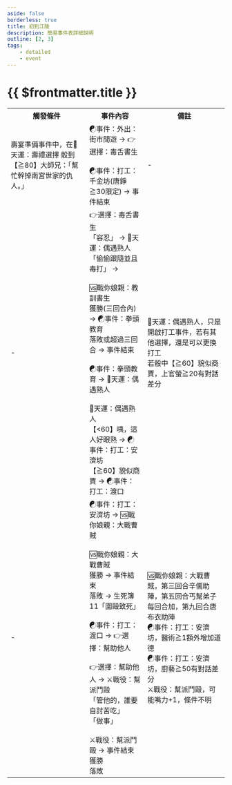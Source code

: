 ```yaml
---
aside: false
borderless: true
title: 初到江陵
description: 簡易事件表詳細說明
outline: [2, 3]
tags:
    - detailed
    - event
---
```


# {{ $frontmatter.title }}

<Table class="timeline-table">
    <tr class="timeline-header">
        <th>觸發條件</th>
        <th>事件內容</th>
        <th>備註</th>
    </tr>
	<tr>
		<td>壽宴準備事件中，在🎲天運：壽禮選擇 骰到【≧80】大師兄：「幫忙幹掉南宮世家的仇人。」</td>
		<td>
			☯事件：外出：街市閒遊 → 👉選擇：毒舌書生 <br>
			<br>
			<span title="
醫術LV0：銀兩5000、覺醒【醫術LV1】
醫術LV1：煉丹+8、名聲+3、唐錚+2、銀兩8000
醫術≧LV2：名聲+4、唐錚+1、唐中翎+1、銀兩10000、獲得稱號「鬼面郎中」
			">☯事件：打工：千金坊(唐錚≧30限定) → 事件結束</span> <br>
		</td>
		<td>-</td>
	</tr>
	<tr>
		<td>-</td>
		<td>
			👉選擇：毒舌書生 <br>
			<span title="處世-1、修養+1、心相-20">「容忍」 → 🎲天運：偶遇熟人</span> <br>
			「偷偷跟隨並且毒打」 → <br>
			<br>
			🆚戰你娘親：教訓書生 <br>
			<span title="道德-1、心相+20">獲勝(三回合內) → ☯事件：拳頭教育 </span> <br>
			落敗或超過三回合 → 事件結束 <br>
			<br>
			<span title="
道德≦40：道德-2、唐陞-1、銀兩+1000
道德<20：道德-4、名聲-1、唐陞-2、銀兩+3000
			">☯事件：拳頭教育 → 🎲天運：偶遇熟人 </span> <br>
			<br>
			<span title="上官螢好感正向補正">🎲天運：偶遇熟人 </span> <br>
			【<60】咦，這人好眼熟 → ☯事件：打工：安濟坊 <br>
			<span title="
上官螢<20：心相+20
上官螢≧20：心相+30
			">【≧60】貌似商賈 → ☯事件：打工：渡口 </span> <br>
		</td>
		<td>
			🎲天運：偶遇熟人，只是開啟打工事件，若有其他選擇，還是可以更換打工 <br>
			若骰中【≧60】貌似商賈，上官螢≧20有對話差分 <br>
		</td>
	</tr>
	<tr>
		<td>-</td>
		<td>
			<span title="道德+5、名聲+1、銀兩+3000、秘笈《阿摩搪牆拳》">☯事件：打工：安濟坊 → 🆚戰你娘親：大戰曹賊 </span> <br>
			<br>
			🆚戰你娘親：大戰曹賊 <br>
			<span title="
九回合前：武學+2、名聲+2
九回合後：武學+2
			">獲勝 → 事件結束 </span> <br>
			落敗 → 生死簿11「圍毆致死」 <br>
			<br>
			<span title="心相+50、名聲+3、銀兩+5000">☯事件：打工：渡口 → 👉選擇：幫助他人 </span> <br>
			<br>
			👉選擇：幫助他人 → ⚔️戰役：幫派鬥毆<br>
			<span title="學問+2、嘴力+2、性情-2、處世-2、唐惟元+2">「管他的，誰要自討苦吃」 </span> <br>
			<span title="體力+3、處世+3、飛石幫好感+4">「做事」 </span> <br>
			<br>
			⚔️戰役：幫派鬥毆 → 事件結束 <br>
			<span title="武學+2、名聲+1">獲勝 </span> <br>
			落敗 <br>
		</td>
		<td>
			🆚戰你娘親：大戰曹賊，第三回合辛儒助陣，第五回合丐幫弟子每回合加，第九回合唐布衣助陣 <br>
			☯事件：打工：安濟坊，醫術≧1額外增加道德 <br>
			☯事件：打工：安濟坊，廚藝≧50有對話差分 <br>
			⚔️戰役：幫派鬥毆，可能嘴力+1，條件不明 <br>
		</td>
	</tr>
</table>
